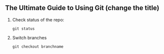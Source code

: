 ## The Ultimate Guide to Using Git  (change the title)


1. Check status of the repo:
    ```
    git status
    ```
2. Switch branches
    ```
    git checkout branchname
    ```